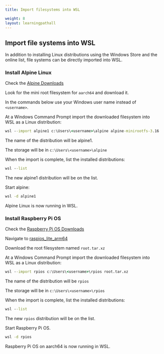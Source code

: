 ```yaml
---
title: Import filesystems into WSL

weight: 8
layout: learningpathall
---
```


## Import file systems into WSL

In addition to installing Linux distributions using the Windows Store and the online list, file systems can be directly imported into WSL.

### Install Alpine Linux

Check the [Alpine Downloads](https://alpinelinux.org/downloads/)

Look for the mini root filesystem for `aarch64` and download it.

In the commands below use your Windows user name instead of `<username>`.

At a Windows Command Prompt import the downloaded filesystem into WSL as a Linux distribution:

```cmd
wsl --import alpine1 c:\Users\<username>\alpine alpine-minirootfs-3.16.2-aarch64.tar.gz
```

The name of the distribution will be alpine1.

The storage will be in `c:\Users\<username>\alpine`

When the import is complete, list the installed distributions:

```cmd
wsl --list
```

The new alpine1 distribution will be on the list.

Start alpine:

```cmd
wsl -d alpine1
```

Alpine Linux is now running in WSL.

### Install Raspberry Pi OS

Check the [Raspberry Pi OS Downloads](http://downloads.raspberrypi.org/)

Navigate to [raspios_lite_arm64](http://downloads.raspberrypi.org/raspios_lite_arm64/)

Download the root filesystem named `root.tar.xz`

At a Windows Command Prompt import the downloaded filesystem into WSL as a Linux distribution:

```cmd
wsl --import rpios c:\Users\<username>\rpios root.tar.xz
```

The name of the distribution will be `rpios`

The storage will be in `c:\Users\<username>\rpios`

When the import is complete, list the installed distributions:

```cmd
wsl --list
```

The new `rpios` distribution will be on the list.

Start Raspberry Pi OS.

```cmd
wsl -d rpios
```

Raspberry Pi OS on aarch64 is now running in WSL.

